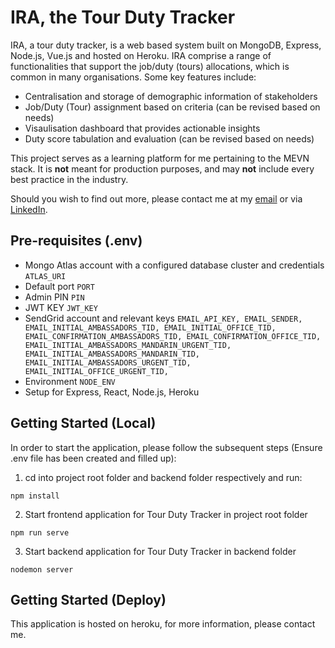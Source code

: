 # IRA, the Tour Duty Tracker

IRA, a tour duty tracker, is a web based system built on MongoDB, Express, Node.js, Vue.js and hosted on Heroku. IRA comprise a range of functionalities that support the job/duty (tours) allocations, which is common in many organisations. Some key features include:

- Centralisation and storage of demographic information of stakeholders
- Job/Duty (Tour) assignment based on criteria (can be revised based on needs)
- Visaulisation dashboard that provides actionable insights
- Duty score tabulation and evaluation (can be revised based on needs)

This project serves as a learning platform for me pertaining to the MEVN stack. It is **not** meant for production purposes, and may **not** include every best practice in the industry.

Should you wish to find out more, please contact me at my [email](gabrielkoh@live.com) or via [LinkedIn](https://www.linkedin.com/in/gabrielkzm/).

## Pre-requisites (.env)
- Mongo Atlas account with a configured database cluster and credentials `ATLAS_URI`
- Default port `PORT`
- Admin PIN `PIN`
- JWT KEY `JWT_KEY`
- SendGrid account and relevant keys `EMAIL_API_KEY, EMAIL_SENDER, EMAIL_INITIAL_AMBASSADORS_TID, EMAIL_INITIAL_OFFICE_TID, EMAIL_CONFIRMATION_AMBASSADORS_TID, EMAIL_CONFIRMATION_OFFICE_TID, EMAIL_INITIAL_AMBASSADORS_MANDARIN_URGENT_TID, EMAIL_INITIAL_AMBASSADORS_MANDARIN_TID, EMAIL_INITIAL_AMBASSADORS_URGENT_TID, EMAIL_INITIAL_OFFICE_URGENT_TID, `
- Environment `NODE_ENV`
- Setup for Express, React, Node.js, Heroku

## Getting Started (Local)

In order to start the application, please follow the subsequent steps (Ensure .env file has been created and filled up):

1. cd into project root folder and backend folder respectively and run:
   
```
npm install
```

2. Start frontend application for Tour Duty Tracker in project root folder
   
```
npm run serve
```

3. Start backend application for Tour Duty Tracker in backend folder
```
nodemon server
```

## Getting Started (Deploy)

This application is hosted on heroku, for more information, please contact me.